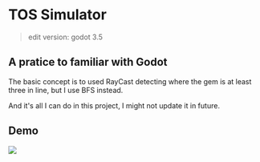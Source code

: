# TOS Simulator
> edit version: godot 3.5

## A pratice to familiar with Godot
The basic concept is to used RayCast detecting where the gem is at least three in line, but I use BFS instead.

And it's all I can do in this project, I might not update it in future.

## Demo
![](md_asset/demo.gif)
